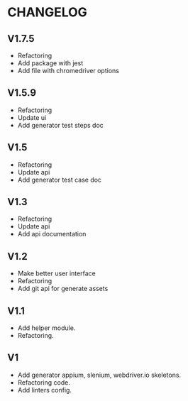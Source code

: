 # CHANGELOG

## V1.7.5
* Refactoring
* Add package with jest
* Add file with chromedriver options

## V1.5.9
* Refactoring
* Update ui
* Add generator test steps doc

## V1.5
* Refactoring
* Update api
* Add generator test case doc

## V1.3
* Refactoring
* Update api
* Add api documentation

## V1.2
* Make better user interface
* Refactoring
* Add git api for generate assets

## V1.1
* Add helper module.
* Refactoring.

## V1
* Add generator appium, slenium, webdriver.io skeletons.
* Refactoring code.
* Add linters config.
